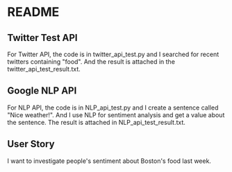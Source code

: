 <h1> README </h1>

<h2>Twitter Test API</h2>

<p>
  For Twitter API, the code is in twitter_api_test.py and I searched for recent twitters containing "food". And the result is attached in the twitter_api_test_result.txt.
</p>

<p>
  
</p>

<h2>Google NLP API</h2>

<p>
  For NLP API, the code is in NLP_api_test.py and I create a sentence called "Nice weather!". And I use NLP for sentiment analysis and get a value about the sentence. The result is attached in NLP_api_test_result.txt.
</p>

<h2>
  User Story
</h2>

<p>
  I want to investigate people's sentiment about Boston's food last week.
</p>
